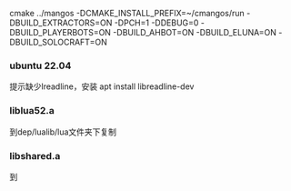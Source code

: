 cmake ../mangos -DCMAKE_INSTALL_PREFIX=~/cmangos/run -DBUILD_EXTRACTORS=ON -DPCH=1 -DDEBUG=0 -DBUILD_PLAYERBOTS=ON -DBUILD_AHBOT=ON -DBUILD_ELUNA=ON -DBUILD_SOLOCRAFT=ON

### ubuntu 22.04
提示缺少lreadline，安装
apt install libreadline-dev

### liblua52.a
到dep/lualib/lua文件夹下复制

### libshared.a
到
